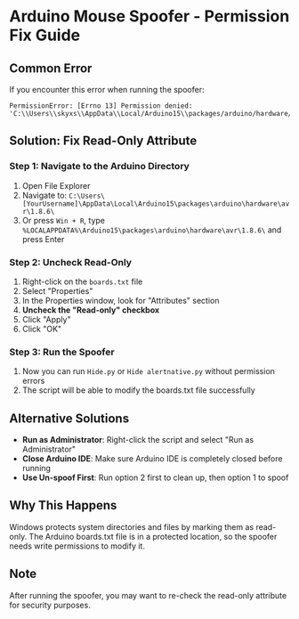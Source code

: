 # Arduino Mouse Spoofer - Permission Fix Guide

## Common Error
If you encounter this error when running the spoofer:
```
PermissionError: [Errno 13] Permission denied: 'C:\\Users\\skyxs\\AppData\\Local/Arduino15\\packages/arduino/hardware/avr/1.8.6/boards.txt'
```

## Solution: Fix Read-Only Attribute

### Step 1: Navigate to the Arduino Directory
1. Open File Explorer
2. Navigate to: `C:\Users\[YourUsername]\AppData\Local\Arduino15\packages\arduino\hardware\avr\1.8.6\`
3. Or press `Win + R`, type `%LOCALAPPDATA%\Arduino15\packages\arduino\hardware\avr\1.8.6\` and press Enter

### Step 2: Uncheck Read-Only
1. Right-click on the `boards.txt` file
2. Select "Properties"
3. In the Properties window, look for "Attributes" section
4. **Uncheck the "Read-only" checkbox**
5. Click "Apply"
6. Click "OK"

### Step 3: Run the Spoofer
1. Now you can run `Hide.py` or `Hide alertnative.py` without permission errors
2. The script will be able to modify the boards.txt file successfully

## Alternative Solutions
- **Run as Administrator**: Right-click the script and select "Run as Administrator"
- **Close Arduino IDE**: Make sure Arduino IDE is completely closed before running
- **Use Un-spoof First**: Run option 2 first to clean up, then option 1 to spoof

## Why This Happens
Windows protects system directories and files by marking them as read-only. The Arduino boards.txt file is in a protected location, so the spoofer needs write permissions to modify it.

## Note
After running the spoofer, you may want to re-check the read-only attribute for security purposes.
